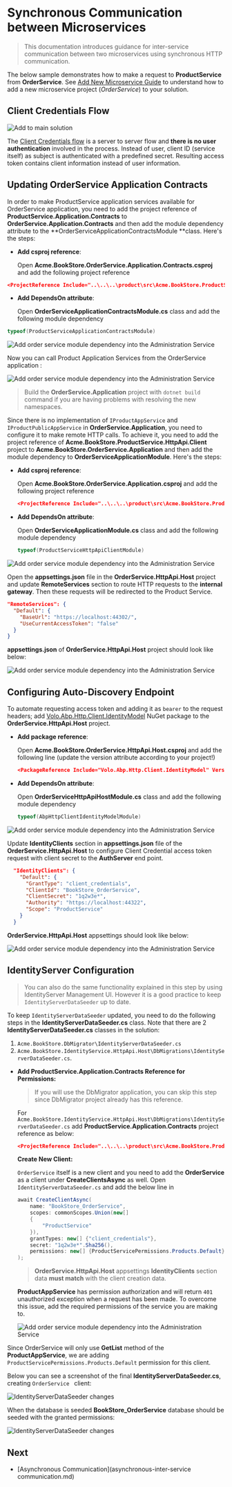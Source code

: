 # Synchronous Communication between Microservices

> This documentation introduces guidance for inter-service communication between two microservices using synchronous HTTP communication.

The below sample demonstrates how to make a request to **ProductService** from **OrderService**. See [Add New Microservice Guide](add-microservice.md) to understand how to add a new microservice project (*OrderService*) to your solution.



## Client Credentials Flow

![Add to main solution](../../images/cc-flow.png)

The [Client Credentials flow](https://docs.identityserver.io/en/latest/quickstarts/1_client_credentials.html) is a server to server flow and **there is no user authentication** involved in the process. Instead of user, client ID (service itself) as subject is authenticated with a predefined secret. Resulting access token contains client information instead of user information.



## Updating OrderService Application Contracts

In order to make ProductService application services available for OrderService application, you need to add the project reference of **ProductService.Application.Contracts** to **OrderService.Application.Contracts** and then add the module dependency attribute to the  **OrderServiceApplicationContractsModule **class. Here's the steps:

* **Add csproj reference**:

  Open **Acme.BookStore.OrderService.Application.Contracts.csproj** and add the following project reference

```json
<ProjectReference Include="..\..\..\product\src\Acme.BookStore.ProductService.Application.Contracts\Acme.BookStore.ProductService.Application.Contracts.csproj" />
```

* **Add DependsOn attribute**:

  Open **OrderServiceApplicationContractsModule.cs** class and add the following module dependency
  
```csharp
typeof(ProductServiceApplicationContractsModule)
```

  ![Add order service module dependency into the Administration Service](../../images/orderservice-module-added-productservice.png)

Now you can call Product Application Services from the OrderService application :

![Add order service module dependency into the Administration Service](../../images/orderservice-using-product-services.png)

> Build the **OrderService.Application** project with `dotnet build` command if you are having problems with resolving the new namespaces.



Since there is no implementation of `IProductAppService` and `IProductPublicAppService` in **OrderService.Application**, you need to configure it to make remote HTTP calls. To achieve it, you need to add the project reference of **Acme.BookStore.ProductService.HttpApi.Client** project to **Acme.BookStore.OrderService.Application** and then add the module dependency to **OrderServiceApplicationModule**. Here's the steps:

- **Add csproj reference**:

  Open **Acme.BookStore.OrderService.Application.csproj** and add the following project reference

  ```json
  <ProjectReference Include="..\..\..\product\src\Acme.BookStore.ProductService.HttpApi.Client\Acme.BookStore.ProductService.HttpApi.Client.csproj" />
  ```

- **Add DependsOn attribute**:

  Open **OrderServiceApplicationModule.cs** class and add the following module dependency

  ```csharp
  typeof(ProductServiceHttpApiClientModule)
  ```

![Add order service module dependency into the Administration Service](../../images/orderservice-app-module-added-product-client.png)

Open the **appsettings.json**  file in the **OrderService.HttpApi.Host** project and update **RemoteServices** section to route HTTP requests to the **internal gateway**. Then these requests will be redirected to the Product Service.

```json
"RemoteServices": {
  "Default": {
    "BaseUrl": "https://localhost:44302/",
    "UseCurrentAccessToken": "false"
  }
}
```

**appsettings.json** of **OrderService.HttpApi.Host** project should look like below:

![Add order service module dependency into the Administration Service](../../images/orderservice-httpapihost-appsettings-added-remoteservice.png)



## Configuring Auto-Discovery Endpoint

To automate requesting access token and adding it as `bearer` to the request headers; add [Volo.Abp.Http.Client.IdentityModel](https://www.nuget.org/packages/Volo.Abp.Http.Client.IdentityModel/) NuGet package to the **OrderService.HttpApi.Host** project.

- **Add package reference**:

  Open **Acme.BookStore.OrderService.HttpApi.Host.csproj** and add the following line (update the version attribute according to your project!)

  ```json
  <PackageReference Include="Volo.Abp.Http.Client.IdentityModel" Version="4.4.2" />
  ```

- **Add DependsOn attribute**:

  Open **OrderServiceHttpApiHostModule.cs** class and add the following module dependency

  ```csharp
  typeof(AbpHttpClientIdentityModelModule)
  ```

![Add order service module dependency into the Administration Service](../../images/orderservice-app-module-added-product-client.png)

Update **IdentityClients** section in **appsettings.json** file of the **OrderService.HttpApi.Host** to configure Client Credential access token request with client secret to the **AuthServer** end point.

```json
  "IdentityClients": {
    "Default": {
      "GrantType": "client_credentials", 
      "ClientId": "BookStore_OrderService",
      "ClientSecret": "1q2w3e*",
      "Authority": "https://localhost:44322", 
      "Scope": "ProductService"
    }
  }
```

**OrderService.HttpApi.Host** appsettings should look like below:

![Add order service module dependency into the Administration Service](../../images/orderservice-httpapihost-appsettings.png)



## IdentityServer Configuration

> You can also do the same functionality explained in this step by using IdentityServer Management UI. However it is a good practice to keep `IdentityServerDataSeeder` up to date. 

To keep `IdentityServerDataSeeder` updated, you need to do the following steps in the **IdentityServerDataSeeder.cs** class. Note that there are 2 **IdentityServerDataSeeder.cs** classes in the solution:

1. `Acme.BookStore.DbMigrator\IdentityServerDataSeeder.cs`
2. `Acme.BookStore.IdentityService.HttpApi.Host\DbMigrations\IdentityServerDataSeeder.cs`. 


- **Add ProductService.Application.Contracts Reference for Permissions:**

  > If you will use the DbMigrator application, you can skip this step since DbMigrator project already has this reference.

  For `Acme.BookStore.IdentityService.HttpApi.Host\DbMigrations\IdentityServerDataSeeder.cs` add **ProductService.Application.Contracts** project reference as below:

  ```json
  <ProjectReference Include="..\..\..\product\src\Acme.BookStore.ProductService.Application.Contracts\Acme.BookStore.ProductService.Application.Contracts.csproj" />
  ```

  **Create New Client:** 

  `OrderService` itself is a new client and you need to add the **OrderService** as a client under **CreateClientsAsync** as well. Open `IdentityServerDataSeeder.cs` and add the below line in 

  ```csharp
  await CreateClientAsync(
      name: "BookStore_OrderService",
      scopes: commonScopes.Union(new[]
      {
          "ProductService"
      }),
      grantTypes: new[] {"client_credentials"},
      secret: "1q2w3e*".Sha256(),
      permissions: new[] {ProductServicePermissions.Products.Default}
  );
  ```

  > **OrderService.HttpApi.Host** appsettings **IdentityClients** section data **must match** with the client creation data.

  

  **ProductAppService** has permission authorization and will return `401` unauthorized exception  when a request has been made. To overcome this issue, add the required permissions of the service you are making to.

  ![Add order service module dependency into the Administration Service](../../images/productappservice-authorization.png)

Since OrderService will only use **GetList** method of the **ProductAppService**, we are adding `ProductServicePermissions.Products.Default` permission for this client. 

Below you can see a screenshot of the final **IdentityServerDataSeeder.cs**, creating `OrderService ` client:

![IdentityServerDataSeeder changes](../../images/identityserver-orderservice-client-creation.png)



When the database is seeded **BookStore_OrderService** database should be seeded with the granted permissions:

![IdentityServerDataSeeder changes](../../images/added-orderservice-client-db-query.png)

## Next

- [Asynchronous Communication](asynchronous-inter-service communication.md)

